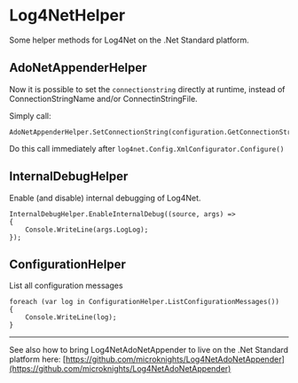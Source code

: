  # Log4NetHelper
Some helper methods for Log4Net on the .Net Standard platform.

## AdoNetAppenderHelper

Now it is possible to set the `connectionstring` directly at runtime, instead of ConnectionStringName and/or ConnectinStringFile.

Simply call:
```
AdoNetAppenderHelper.SetConnectionString(configuration.GetConnectionString("log4net"));
```
Do this call immediately after `log4net.Config.XmlConfigurator.Configure()`

## InternalDebugHelper

Enable (and disable) internal debugging of Log4Net.

```
InternalDebugHelper.EnableInternalDebug((source, args) =>
{
    Console.WriteLine(args.LogLog);
});
```

## ConfigurationHelper

List all configuration messages

```
foreach (var log in ConfigurationHelper.ListConfigurationMessages())
{
    Console.WriteLine(log);
}
```

-----
See also how to bring Log4NetAdoNetAppender to live on the .Net Standard platform here: [https://github.com/microknights/Log4NetAdoNetAppender](https://github.com/microknights/Log4NetAdoNetAppender)